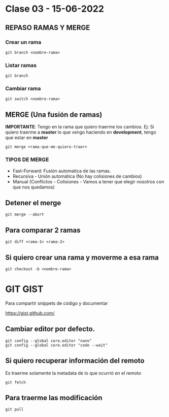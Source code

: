 # Clase 03 - 15-06-2022

## REPASO RAMAS Y MERGE

### Crear un rama

    git branch <nombre-rama>

### Listar ramas

    git branch

### Cambiar rama

    git switch <nombre-rama>


## MERGE (Una fusión de ramas)

**IMPORTANTE**: Tengo en la rama que quiero traerme los cambios. Ej: Si quiero traerme a **master** lo que vengo haciendo en **development**, tengo que estar en **master**


    git merge <rama-que-me-quiero-traer>

### TIPOS DE MERGE

* Fast-Forward: Fusión automatica de las ramas.
* Recursiva - Unión automática (No hay colisiones de cambios)
* Manual (Conflictos - Colisiones - Vamos a tener que elegir nosotros con que nos quedamos)

## Detener el merge

    git merge --abort

## Para comparar 2 ramas

    git diff <rama-1> <rama-2>

## Si quiero crear una rama y moverme a esa rama

    git checkout -b <nombre-rama>

# GIT GIST
Para compartir snippets de código y documentar

https://gist.github.com/

## Cambiar editor por defecto.

    git config --global core.editor "nano"
    git config --global core.editor "code --wait"

## Si quiero recuperar información del remoto
Es traerme solamente la metadata de lo que ocurrió en el remoto

    git fetch 

## Para traerme las modificación

    git pull
